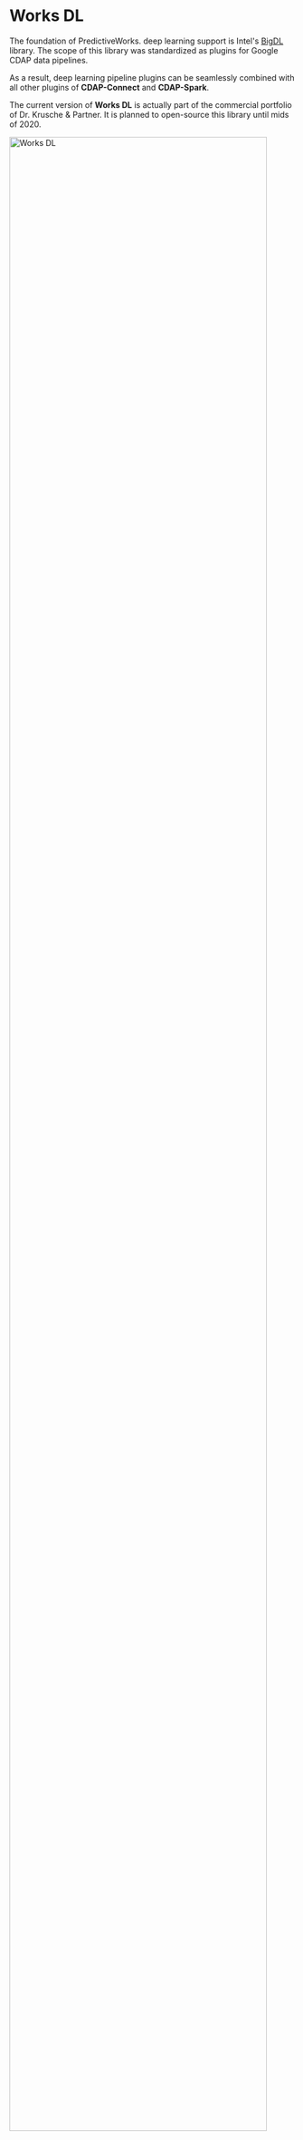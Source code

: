 # Works DL

The foundation of PredictiveWorks. deep learning support is Intel's <a href="https://github.com/intel-analytics/BigDL/">BigDL</a> 
library. The scope of this library was standardized as plugins for Google CDAP data pipelines.

As a result, deep learning pipeline plugins can be seamlessly combined with all other plugins of **CDAP-Connect** 
and **CDAP-Spark**.

The current version of <b>Works DL</b> is actually part of the commercial portfolio of Dr. Krusche & Partner.
It is planned to open-source this library until mids of 2020.

<img src="https://github.com/predictiveworks/cdap-spark/blob/master/works-dl/images/works-dl.svg" width="95%" alt="Works DL">
